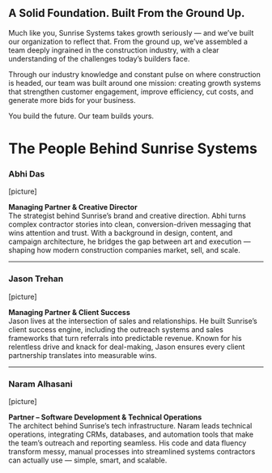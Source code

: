 ## **A Solid Foundation. Built From the Ground Up.**

Much like you,  Sunrise Systems takes growth seriously — and we’ve built our organization to reflect that. From the ground up, we’ve assembled a team deeply ingrained in the construction industry, with a clear understanding of the challenges today’s builders face. 

Through our industry knowledge and constant pulse on where construction is headed, our team was built around one mission: creating growth systems that strengthen customer engagement, improve efficiency, cut costs, and generate more bids for your business.

You build the future. Our team builds yours.

# **The People Behind Sunrise Systems** 

### **Abhi Das**

\[picture\]

**Managing Partner & Creative Director**  
The strategist behind Sunrise’s brand and creative direction. Abhi turns complex contractor stories into clean, conversion-driven messaging that wins attention and trust. With a background in design, content, and campaign architecture, he bridges the gap between art and execution — shaping how modern construction companies market, sell, and scale.

---

### **Jason Trehan**

\[picture\]

**Managing Partner & Client Success**  
Jason lives at the intersection of sales and relationships. He built Sunrise’s client success engine, including the outreach systems and sales frameworks that turn referrals into predictable revenue. Known for his relentless drive and knack for deal-making, Jason ensures every client partnership translates into measurable wins.

---

### **Naram Alhasani**

\[picture\]

**Partner – Software Development & Technical Operations**  
The architect behind Sunrise’s tech infrastructure. Naram leads technical operations, integrating CRMs, databases, and automation tools that make the team’s outreach and reporting seamless. His code and data fluency transform messy, manual processes into streamlined systems contractors can actually use — simple, smart, and scalable.

